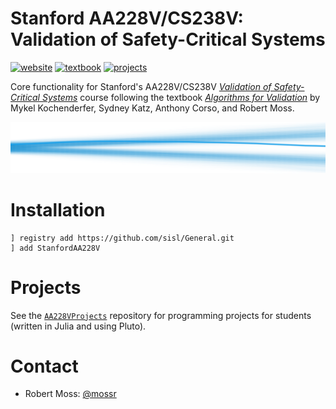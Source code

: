 # Stanford AA228V/CS238V: Validation of Safety-Critical Systems
[![website](https://img.shields.io/badge/website-Stanford-b31b1b.svg)](https://aa228v.stanford.edu/)
[![textbook](https://img.shields.io/badge/textbook-MIT%20Press-0072B2.svg)](https://algorithmsbook.com/validation/)
[![projects](https://img.shields.io/badge/projects-Pluto-175E54.svg)](https://github.com/sisl/AA228VProjects)

Core functionality for Stanford's AA228V/CS238V [_Validation of Safety-Critical Systems_](https://aa228v.stanford.edu/) course following the textbook [_Algorithms for Validation_](https://algorithmsbook.com/validation/) by Mykel Kochenderfer, Sydney Katz, Anthony Corso, and Robert Moss.

<p align="center"> <img src="./media/coverart.svg"> </p>

# Installation
```
] registry add https://github.com/sisl/General.git
] add StanfordAA228V
```

# Projects
See the [`AA228VProjects`](https://github.com/sisl/AA228VProjects) repository for programming projects for students (written in Julia and using Pluto).

# Contact
- Robert Moss: [@mossr](https://github.com/mossr)
